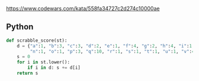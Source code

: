https://www.codewars.com/kata/558fa34727c2d274c10000ae

## Python
```python
def scrabble_score(st):
    d = {"a":1, "b":3, "c":3, "d":2, "e":1, "f":4, "g":2, "h":4, "i":1, "j":8, "k":5, "l":1, "m":3,
         "n":1, "o":1, "p":3, "q":10, "r":1, "s":1, "t":1, "u":1, "v":4, "w":4, "x":8, "y":4, "z":10}
    s = 0
    for i in st.lower():
        if i in d: s += d[i]
    return s
```
